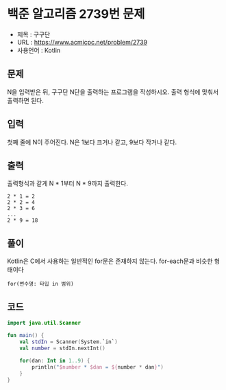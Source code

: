 # 백준 알고리즘 2739번 문제
* 제목 : 구구단
* URL : https://www.acmicpc.net/problem/2739  
* 사용언어 : Kotlin

## 문제  
N을 입력받은 뒤, 구구단 N단을 출력하는 프로그램을 작성하시오. 출력 형식에 맞춰서 출력하면 된다.

## 입력
첫째 줄에 N이 주어진다. N은 1보다 크거나 같고, 9보다 작거나 같다.

## 출력
출력형식과 같게 N * 1부터 N * 9까지 출력한다.
```
2 * 1 = 2
2 * 2 = 4
2 * 3 = 6
...
2 * 9 = 18
```

## 풀이
Kotlin은 C에서 사용하는 일반적인 for문은 존재하지 않는다.
for-each문과 비슷한 형태이다
```
for(변수명: 타입 in 범위)
```

## 코드 
```kotlin
import java.util.Scanner

fun main() {
    val stdIn = Scanner(System.`in`)
    val number = stdIn.nextInt()
    
    for(dan: Int in 1..9) {
        println("$number * $dan = ${number * dan}")
    }
}
```